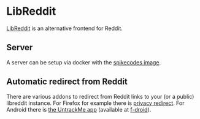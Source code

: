 # LibReddit

[LibReddit](https://github.com/spikecodes/libreddit) is an alternative frontend for
Reddit.

## Server

A server can be setup via docker with the [spikecodes image](./docker-images/spikecodes_-_libreddit.md).

## Automatic redirect from Reddit

There are various addons to redirect from Reddit links to your (or a public)
libreddit instance.
For Firefox for example there is
[privacy redirect](https://addons.mozilla.org/en-US/firefox/addon/privacy-redirect/).
For Android there is
[the UntrackMe app](https://framagit.org/tom79/nitterizeme) (available at [f-droid](./f-droid.md)).
